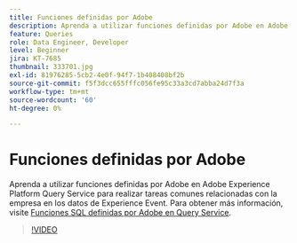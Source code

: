 ```yaml
---
title: Funciones definidas por Adobe
description: Aprenda a utilizar funciones definidas por Adobe en Adobe Experience Platform Query Service para realizar tareas comunes relacionadas con la empresa en los datos de Experience Event.
feature: Queries
role: Data Engineer, Developer
level: Beginner
jira: KT-7685
thumbnail: 333701.jpg
exl-id: 81976285-5cb2-4e0f-94f7-1b408408bf2b
source-git-commit: f5f3dcc655fffc056fe95c33a3cd7abba24d7f3a
workflow-type: tm+mt
source-wordcount: '60'
ht-degree: 0%

---
```


# Funciones definidas por Adobe

Aprenda a utilizar funciones definidas por Adobe en Adobe Experience Platform Query Service para realizar tareas comunes relacionadas con la empresa en los datos de Experience Event. Para obtener más información, visite [Funciones SQL definidas por Adobe en Query Service](https://experienceleague.adobe.com/es/docs/experience-platform/query/sql/adobe-defined-functions).

>[!VIDEO](https://video.tv.adobe.com/v/333701?learn=on&enablevpops)
